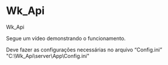 # Wk_Api
Wk_Api

Segue um vídeo  demonstrando o funcionamento.

Deve fazer as configurações necessárias no arquivo “Config.ini”
"C:\Wk_Api\server\App\Config.ini"

